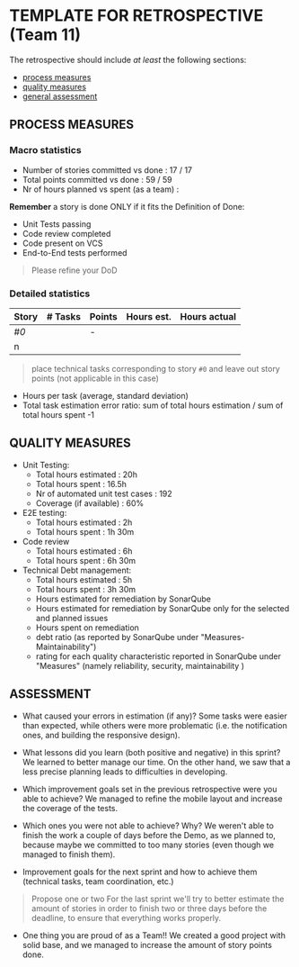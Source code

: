 TEMPLATE FOR RETROSPECTIVE (Team 11)
=====================================

The retrospective should include _at least_ the following
sections:

- [process measures](#process-measures)
- [quality measures](#quality-measures)
- [general assessment](#assessment)

## PROCESS MEASURES 

### Macro statistics

- Number of stories committed vs done : 17 / 17
- Total points committed vs done : 59 / 59
- Nr of hours planned vs spent (as a team) : 

**Remember**  a story is done ONLY if it fits the Definition of Done:
 
- Unit Tests passing
- Code review completed
- Code present on VCS
- End-to-End tests performed

> Please refine your DoD 

### Detailed statistics

| Story  | # Tasks | Points | Hours est. | Hours actual |
|--------|---------|--------|------------|--------------|
| _#0_   |         |    -   |            |              |
| n      |         |        |            |              |
   

> place technical tasks corresponding to story `#0` and leave out story points (not applicable in this case)

- Hours per task (average, standard deviation)
- Total task estimation error ratio: sum of total hours estimation / sum of total hours spent -1

  
## QUALITY MEASURES 

- Unit Testing:
  - Total hours estimated : 20h
  - Total hours spent : 16.5h
  - Nr of automated unit test cases : 192
  - Coverage (if available) : 60%
- E2E testing:
  - Total hours estimated : 2h
  - Total hours spent : 1h 30m
- Code review 
  - Total hours estimated : 6h
  - Total hours spent : 6h 30m
- Technical Debt management:
  - Total hours estimated : 5h
  - Total hours spent : 3h 30m
  - Hours estimated for remediation by SonarQube
  - Hours estimated for remediation by SonarQube only for the selected and planned issues
  - Hours spent on remediation
  - debt ratio (as reported by SonarQube under "Measures-Maintainability")
  - rating for each quality characteristic reported in SonarQube under "Measures" (namely reliability, security, maintainability )
  


## ASSESSMENT

- What caused your errors in estimation (if any)?
  Some tasks were easier than expected, while others were more problematic (i.e. the notification ones, and building the responsive design).

- What lessons did you learn (both positive and negative) in this sprint?
  We learned to better manage our time. On the other hand, we saw that a less precise planning leads to difficulties in developing.

- Which improvement goals set in the previous retrospective were you able to achieve?
  We managed to refine the mobile layout and increase the coverage of the tests.
  
- Which ones you were not able to achieve? Why?
  We weren't able to finish the work a couple of days before the Demo, as we planned to, because maybe we committed to too many stories (even though we managed to finish them).

- Improvement goals for the next sprint and how to achieve them (technical tasks, team coordination, etc.)
> Propose one or two
For the last sprint we'll try to better estimate the amount of stories in order to finish two or three days before the deadline, to ensure that everything works properly.

- One thing you are proud of as a Team!!
  We created a good project with solid base, and we managed to increase the amount of story points done.
